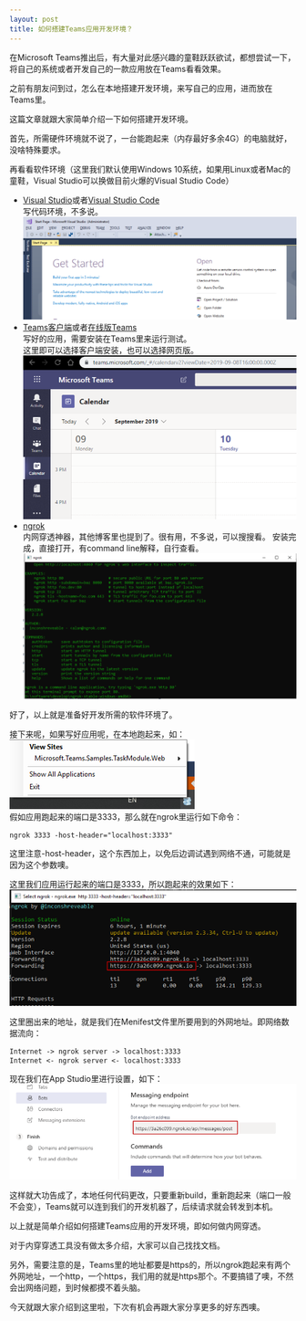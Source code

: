 ```yaml
---
layout: post
title: 如何搭建Teams应用开发环境？
---
```


在Microsoft Teams推出后，有大量对此感兴趣的童鞋跃跃欲试，都想尝试一下，将自己的系统或者开发自己的一款应用放在Teams看看效果。

之前有朋友问到过，怎么在本地搭建开发环境，来写自己的应用，进而放在Teams里。

这篇文章就跟大家简单介绍一下如何搭建开发环境。

首先，所需硬件环境就不说了，一台能跑起来（内存最好多余4G）的电脑就好，没啥特殊要求。

再看看软件环境（这里我们默认使用Windows 10系统，如果用Linux或者Mac的童鞋，Visual Studio可以换做目前火爆的Visual Studio Code）

* [Visual Studio](https://visualstudio.microsoft.com/)或者[Visual Studio Code](https://code.visualstudio.com/)  
  写代码环境，不多说。
  ![vs installed](../images/20181220/vs-installed.png)
* [Teams客户端](https://teams.microsoft.com/downloads)或者[在线版Teams](https://teams.microsoft.com)  
  写好的应用，需要安装在Teams里来运行测试。  
  这里即可以选择客户端安装，也可以选择网页版。
  ![web teams](../images/20181220/web-teams.png)
* [ngrok](https://ngrok.com/)  
  内网穿透神器，其他博客里也提到了。很有用，不多说，可以搜搜看。
  安装完成，直接打开，有command line解释，自行查看。
  ![ngrok](../images/20181220/ngrok.png)

好了，以上就是准备好开发所需的软件环境了。

接下来呢，如果写好应用呢，在本地跑起来，如：
![task-module](../images/20181220/IIS-Express.png)  
假如应用跑起来的端口是3333，那么就在ngrok里运行如下命令：
```
ngrok 3333 -host-header="localhost:3333"
```
这里注意-host-header，这个东西加上，以免后边调试遇到网络不通，可能就是因为这个参数噢。

这里我们应用运行起来的端口是3333，所以跑起来的效果如下：  
![task-module](../images/20181220/ngrok-run.png)  

这里圈出来的地址，就是我们在Menifest文件里所要用到的外网地址。即网络数据流向：  
```
Internet -> ngrok server -> localhost:3333
Internet <- ngrok server <- localhost:3333
```
现在我们在App Studio里进行设置，如下：
![ngrok-url](../images/20181220/ngrok-url.png)  

这样就大功告成了，本地任何代码更改，只要重新build，重新跑起来（端口一般不会变），Teams就可以连到我们的开发机器了，后续请求就会转发到本机。

以上就是简单介绍如何搭建Teams应用的开发环境，即如何做内网穿透。

对于内穿穿透工具没有做太多介绍，大家可以自己找找文档。

另外，需要注意的是，Teams里的地址都要是https的，所以ngrok跑起来有两个外网地址，一个http，一个https，我们用的就是https那个。不要搞错了噢，不然会出网络问题，到时候都摸不着头脑。

今天就跟大家介绍到这里啦，下次有机会再跟大家分享更多的好东西噢。